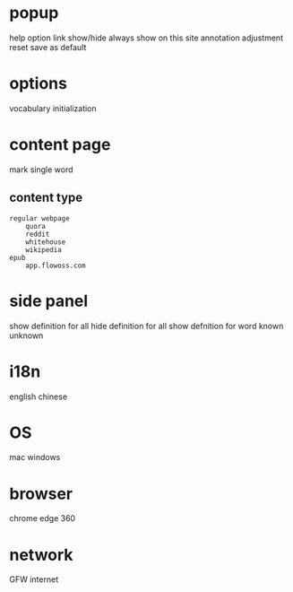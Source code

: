 

# popup
help
option link
show/hide
always show on this site
annotation adjustment
    reset
    save as default

# options
vocabulary initialization

# content page
mark single word


## content type
    regular webpage
        quora
        reddit
        whitehouse
        wikipedia
    epub
        app.flowoss.com

# side panel
show definition for all
hide definition for all
show defnition for word
known
unknown

# i18n
english
chinese

# OS
mac
windows

# browser
chrome
edge
360

# network
GFW
internet
